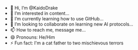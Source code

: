 - 👋 Hi, I’m @KaidoDrake
- 👀 I’m interested in content...
- 🌱 I’m currently learning how to use GitHub...
- 💞️ I’m looking to collaborate on learning new AI protocols...
- 📫 How to reach me, message me...
- 😄 Pronouns: He/Him
- ⚡ Fun fact: I'm a cat father to two mischievous terrors

<!---
KaidoDrake/KaidoDrake is a ✨ special ✨ repository because its `README.md` (this file) appears on your GitHub profile.
You can click the Preview link to take a look at your changes.
--->
